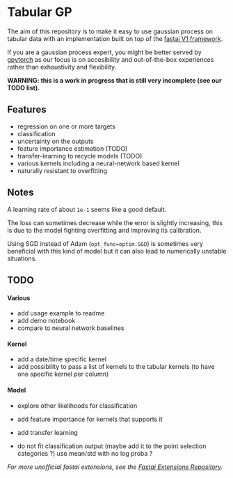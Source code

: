 # Tabular GP

The aim of this repository is to make it easy to use gaussian process on tabular data with an implementation built on top of the [fastai V1 framework](https://docs.fast.ai/).

If you are a gaussian process expert, you might be better served by [gpytorch](https://gpytorch.ai/) as our focus is on accesibility and out-of-the-box experiences rather than exhaustivity and flexibility.

**WARNING: this is a work in progress that is still very incomplete (see our TODO list).**

## Features

- regression on one or more targets
- classification
- uncertainty on the outputs
- feature importance estimation (TODO)
- transfer-learning to recycle models (TODO)
- various kernels including a neural-network based kernel
- naturally resistant to overfitting

## Notes

A learning rate of about `1e-1` seems like a good default.

The loss can sometimes decrease while the error is slightly increasing, this is due to the model fighting overfitting and improving its calibration.

Using SGD instead of Adam (`opt_func=optim.SGD`) is sometimes very beneficial with this kind of model but it can also lead to numerically unstable situations.

## TODO

#### Various

- add usage example to readme
- add demo notebook
- compare to neural network baselines

#### Kernel

- add a date/time specific kernel
- add possibility to pass a list of kernels to the tabular kernels (to have one specific kernel per column)

#### Model

- explore other likelihoods for classification
- add feature importance for kernels that supports it
- add transfer learning

- do not fit classification output
(maybe add it to the point selection categories ?)
use mean/std with no log proba ?

*For more unofficial fastai extensions, see the [Fastai Extensions Repository](https://github.com/nestordemeure/fastai-extensions-repository).*
